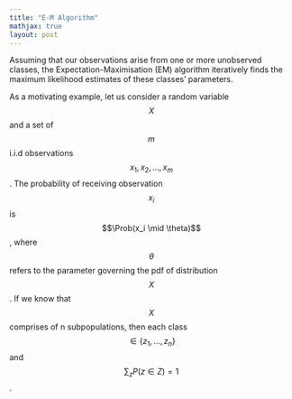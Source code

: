 ```yaml
---
title: "E-M Algorithm"
mathjax: true
layout: post
---
```

Assuming that our observations arise from one or more unobserved classes, the Expectation-Maximisation (EM) algorithm iteratively finds the maximum likelihood estimates of these classes’ parameters.

As a motivating example, let us consider a random variable $$X$$ and a set of $$m$$ i.i.d observations $$x_1, x_2, \ldots, x_m$$. The probability of receiving observation $$x_i$$ is $$\Prob(x_i \mid \theta)$$, where $$\theta$$ refers to the parameter governing the pdf of distribution $$X$$. If we know that $$X$$ comprises of n subpopulations, then each class $$\in \{z_1,…,z_n\}$$ and $$\sum_z P(z\in Z) = 1$$. 

